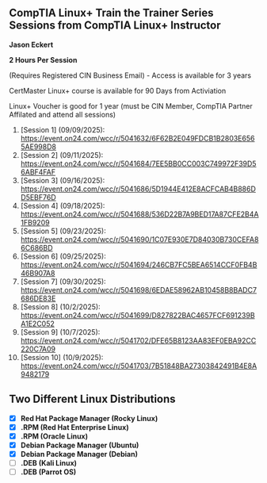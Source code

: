 ## CompTIA Linux+ Train the Trainer Series Sessions from CompTIA Linux+ Instructor 
**Jason Eckert**

**2 Hours Per Session**

(Requires Registered CIN Business Email) - Access is available for 3 years

CertMaster Linux+ course is available for 90 Days from Activiation

Linux+ Voucher is good for 1 year (must be CIN Member, CompTIA Partner Affilated and attend all sessions)

1. [Session 1] (09/09/2025): https://event.on24.com/wcc/r/5041632/6F62B2E049FDCB1B2803E6565AE998D8
2. [Session 2] (09/11/2025): https://event.on24.com/wcc/r/5041684/7EE5BB0CC003C749972F39D56ABF4FAF
3. [Session 3] (09/16/2025): https://event.on24.com/wcc/r/5041686/5D1944E412E8ACFCAB4B886DD5EBF76D
4. [Session 4] (09/18/2025): https://event.on24.com/wcc/r/5041688/536D22B7A9BED17A87CFE2B4A1FB9209
5. [Session 5] (09/23/2025): https://event.on24.com/wcc/r/5041690/1C07E930E7D84030B730CEFA86C686BD
6. [Session 6] (09/25/2025): https://event.on24.com/wcc/r/5041694/246CB7FC5BEA6514CCF0FB4B46B907A8
7. [Session 7] (09/30/2025): https://event.on24.com/wcc/r/5041698/6EDAE58962AB10458B8BADC7686DE83E
8. [Session 8] (10/2/2025): https://event.on24.com/wcc/r/5041699/D827822BAC4657FCF691239BA1E2C052
9. [Session 9] (10/7/2025): https://event.on24.com/wcc/r/5041702/DFE65B8123AA83EF0EBA92CC220C7A09
10. [Session 10] (10/9/2025): https://event.on24.com/wcc/r/5041703/7B51848BA27303842491B4E8A9482179

## Two Different Linux Distributions
- [x] **Red Hat Package Manager (Rocky Linux)**
- [x] **.RPM (Red Hat Enterprise Linux)**
- [x] **.RPM (Oracle Linux)** 
- [x] **Debian Package Manager (Ubuntu)**
- [x] **Debian Package Manager (Debian)**
- [ ]  **.DEB (Kali Linux)**
- [ ]  **.DEB (Parrot OS)**
